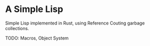 # A Simple Lisp

Simple Lisp implemented in Rust, using Reference Couting garbage collections.

TODO: Macros, Object System
